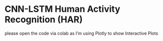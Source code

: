 # CNN-LSTM Human Activity Recognition (HAR)
please open the code via colab as I’m using Plotly to show Interactive Plots
